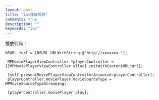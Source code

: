 ```yaml
---
layout: post
title: "ios播放视频"
comments: true
description: ""
keywords: "ios"
---
```


播放代码：


    NSURL *url = [NSURL URLWithString:@"http://xxxxxxx."];

     MPMoviePlayerViewController *playerController = [[MPMoviePlayerViewController alloc] initWithContentURL:url];

     [self presentMoviePlayerViewControllerAnimated:playerController];
     playerController.moviePlayer.movieSourceType = MPMovieSourceTypeStreaming;

     [playerController.moviePlayer play];
